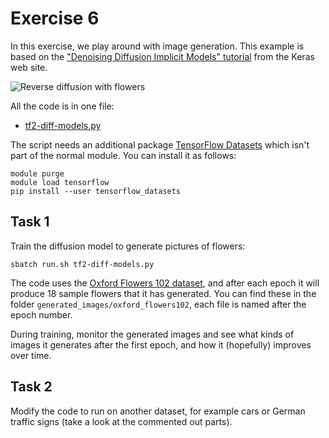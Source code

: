 # Exercise 6

In this exercise, we play around with image generation.  This example
is based on the ["Denoising Diffusion Implicit Models"
tutorial](https://keras.io/examples/generative/ddim/) from the Keras
web site.

![Reverse diffusion with flowers](imgs/flowers-diffusion.gif)


All the code is in one file:

- [tf2-diff-models.py](tf2-diff-models.py)

The script needs an additional package [TensorFlow
Datasets](https://www.tensorflow.org/datasets) which isn't part of the
normal module. You can install it as follows:

    module purge
    module load tensorflow
    pip install --user tensorflow_datasets

## Task 1

Train the diffusion model to generate pictures of flowers:

    sbatch run.sh tf2-diff-models.py

The code uses the [Oxford Flowers 102
dataset](https://www.tensorflow.org/datasets/catalog/oxford_flowers102),
and after each epoch it will produce 18 sample flowers that it has
generated. You can find these in the folder
`generated_images/oxford_flowers102`, each file is named after the
epoch number.

During training, monitor the generated images and see what kinds of
images it generates after the first epoch, and how it (hopefully)
improves over time.


## Task 2

Modify the code to run on another dataset, for example cars or German
traffic signs (take a look at the commented out parts).

